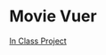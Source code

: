 # Movie Vuer

[In Class Project](https://github.com/nashville-software-school/Vue-Workshop/blob/master/chapters/Session_4.md)

